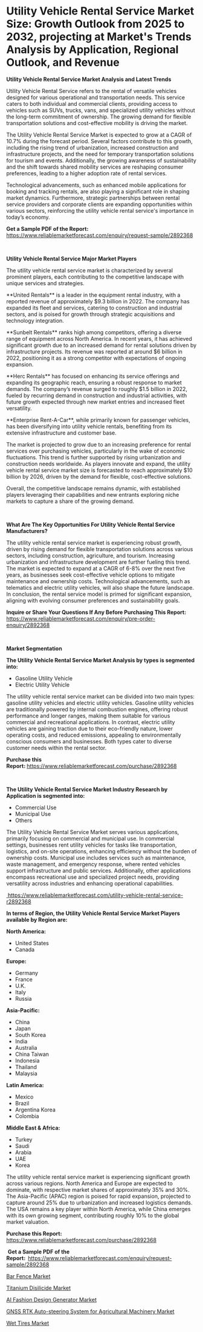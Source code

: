<p><h1>Utility Vehicle Rental Service Market Size: Growth Outlook from 2025 to 2032, projecting at Market's Trends Analysis by Application, Regional Outlook, and Revenue</h1></p><p><strong>Utility Vehicle Rental Service Market Analysis and Latest Trends</strong></p>
<p><p>Utility Vehicle Rental Service refers to the rental of versatile vehicles designed for various operational and transportation needs. This service caters to both individual and commercial clients, providing access to vehicles such as SUVs, trucks, vans, and specialized utility vehicles without the long-term commitment of ownership. The growing demand for flexible transportation solutions and cost-effective mobility is driving the market.</p><p>The Utility Vehicle Rental Service Market is expected to grow at a CAGR of 10.7% during the forecast period. Several factors contribute to this growth, including the rising trend of urbanization, increased construction and infrastructure projects, and the need for temporary transportation solutions for tourism and events. Additionally, the growing awareness of sustainability and the shift towards shared mobility services are reshaping consumer preferences, leading to a higher adoption rate of rental services. </p><p>Technological advancements, such as enhanced mobile applications for booking and tracking rentals, are also playing a significant role in shaping market dynamics. Furthermore, strategic partnerships between rental service providers and corporate clients are expanding opportunities within various sectors, reinforcing the utility vehicle rental service's importance in today’s economy.</p></p>
<p><strong>Get a Sample PDF of the Report:&nbsp;</strong> <a href="https://www.reliablemarketforecast.com/enquiry/request-sample/2892368?utm_campaign=1842&utm_medium=2&utm_source=Github&utm_content=ia&utm_term=15032025&utm_id=utility-vehicle-rental-service">https://www.reliablemarketforecast.com/enquiry/request-sample/2892368</a></p>
<p>&nbsp;</p>
<p><strong>Utility Vehicle Rental Service Major Market Players</strong></p>
<p><p>The utility vehicle rental service market is characterized by several prominent players, each contributing to the competitive landscape with unique services and strategies. </p><p>**United Rentals** is a leader in the equipment rental industry, with a reported revenue of approximately $9.3 billion in 2022. The company has expanded its fleet and services, catering to construction and industrial sectors, and is poised for growth through strategic acquisitions and technology integration.</p><p>**Sunbelt Rentals** ranks high among competitors, offering a diverse range of equipment across North America. In recent years, it has achieved significant growth due to an increased demand for rental solutions driven by infrastructure projects. Its revenue was reported at around $6 billion in 2022, positioning it as a strong competitor with expectations of ongoing expansion.</p><p>**Herc Rentals** has focused on enhancing its service offerings and expanding its geographic reach, ensuring a robust response to market demands. The company’s revenue surged to roughly $1.5 billion in 2022, fueled by recurring demand in construction and industrial activities, with future growth expected through new market entries and increased fleet versatility.</p><p>**Enterprise Rent-A-Car**, while primarily known for passenger vehicles, has been diversifying into utility vehicle rentals, benefiting from its extensive infrastructure and customer base. </p><p>The market is projected to grow due to an increasing preference for rental services over purchasing vehicles, particularly in the wake of economic fluctuations. This trend is further supported by rising urbanization and construction needs worldwide. As players innovate and expand, the utility vehicle rental service market size is forecasted to reach approximately $10 billion by 2026, driven by the demand for flexible, cost-effective solutions. </p><p>Overall, the competitive landscape remains dynamic, with established players leveraging their capabilities and new entrants exploring niche markets to capture a share of the growing demand.</p></p>
<p>&nbsp;</p>
<p><strong>What Are The Key Opportunities For Utility Vehicle Rental Service Manufacturers?</strong></p>
<p><p>The utility vehicle rental service market is experiencing robust growth, driven by rising demand for flexible transportation solutions across various sectors, including construction, agriculture, and tourism. Increasing urbanization and infrastructure development are further fueling this trend. The market is expected to expand at a CAGR of 6-8% over the next five years, as businesses seek cost-effective vehicle options to mitigate maintenance and ownership costs. Technological advancements, such as telematics and electric utility vehicles, will also shape the future landscape. In conclusion, the rental service model is primed for significant expansion, aligning with evolving consumer preferences and sustainability goals.</p></p>
<p><strong>Inquire or Share Your Questions If Any Before Purchasing This Report:</strong> <a href="https://www.reliablemarketforecast.com/enquiry/pre-order-enquiry/2892368?utm_campaign=1842&utm_medium=2&utm_source=Github&utm_content=ia&utm_term=15032025&utm_id=utility-vehicle-rental-service">https://www.reliablemarketforecast.com/enquiry/pre-order-enquiry/2892368</a></p>
<p>&nbsp;</p>
<p><strong>Market Segmentation</strong></p>
<p><strong>The Utility Vehicle Rental Service Market Analysis by types is segmented into:</strong></p>
<p><ul><li>Gasoline Utility Vehicle</li><li>Electric Utility Vehicle</li></ul></p>
<p><p>The utility vehicle rental service market can be divided into two main types: gasoline utility vehicles and electric utility vehicles. Gasoline utility vehicles are traditionally powered by internal combustion engines, offering robust performance and longer ranges, making them suitable for various commercial and recreational applications. In contrast, electric utility vehicles are gaining traction due to their eco-friendly nature, lower operating costs, and reduced emissions, appealing to environmentally conscious consumers and businesses. Both types cater to diverse customer needs within the rental sector.</p></p>
<p><strong>Purchase this Report:&nbsp;</strong><a href="https://www.reliablemarketforecast.com/purchase/2892368?utm_campaign=1842&utm_medium=2&utm_source=Github&utm_content=ia&utm_term=15032025&utm_id=utility-vehicle-rental-service">https://www.reliablemarketforecast.com/purchase/2892368</a></p>
<p>&nbsp;</p>
<p><strong>The Utility Vehicle Rental Service Market Industry Research by Application is segmented into:</strong></p>
<p><ul><li>Commercial Use</li><li>Municipal Use</li><li>Others</li></ul></p>
<p><p>The Utility Vehicle Rental Service Market serves various applications, primarily focusing on commercial and municipal use. In commercial settings, businesses rent utility vehicles for tasks like transportation, logistics, and on-site operations, enhancing efficiency without the burden of ownership costs. Municipal use includes services such as maintenance, waste management, and emergency response, where rented vehicles support infrastructure and public services. Additionally, other applications encompass recreational use and specialized project needs, providing versatility across industries and enhancing operational capabilities.</p></p>
<p><a href="https://www.reliablemarketforecast.com/utility-vehicle-rental-service-r2892368?utm_campaign=1842&utm_medium=2&utm_source=Github&utm_content=ia&utm_term=15032025&utm_id=utility-vehicle-rental-service">&nbsp;https://www.reliablemarketforecast.com/utility-vehicle-rental-service-r2892368</a></p>
<p><strong>In terms of Region, the Utility Vehicle Rental Service Market Players available by Region are:</strong></p>
<p>
    <p> <strong> North America: </strong>
        <ul>
            <li>United States</li>
            <li>Canada</li>
        </ul>
        </p> 
    <p> <strong> Europe: </strong>
        <ul>
            <li>Germany</li>
            <li>France</li>
            <li>U.K.</li>
            <li>Italy</li>
            <li>Russia</li>
        </ul>
        </p> 
    <p> <strong> Asia-Pacific: </strong>
        <ul>
            <li>China</li>
            <li>Japan</li>
            <li>South Korea</li>
            <li>India</li>
            <li>Australia</li>
            <li>China Taiwan</li>
            <li>Indonesia</li>
            <li>Thailand</li>
            <li>Malaysia</li>
        </ul>
        </p> 
    <p> <strong> Latin America: </strong>
        <ul>
            <li>Mexico</li>
            <li>Brazil</li>
            <li>Argentina Korea</li>
            <li>Colombia</li>
        </ul>
        </p> 
    <p> <strong> Middle East & Africa: </strong>
        <ul>
            <li>Turkey</li>
            <li>Saudi</li>
            <li>Arabia</li>
            <li>UAE</li>
            <li>Korea</li>
        </ul>
    </p>
    </p>
<p><p>The utility vehicle rental service market is experiencing significant growth across various regions. North America and Europe are expected to dominate, with respective market shares of approximately 35% and 30%. The Asia-Pacific (APAC) region is poised for rapid expansion, projected to capture around 25% due to urbanization and increased logistics demands. The USA remains a key player within North America, while China emerges with its own growing segment, contributing roughly 10% to the global market valuation.</p></p>
<p><strong>Purchase this Report: </strong><a href="https://www.reliablemarketforecast.com/purchase/2892368?utm_campaign=1842&utm_medium=2&utm_source=Github&utm_content=ia&utm_term=15032025&utm_id=utility-vehicle-rental-service">https://www.reliablemarketforecast.com/purchase/2892368</a></p>
<p>&nbsp;<strong>Get a Sample PDF of the Report:&nbsp;&nbsp;</strong><a href="https://www.reliablemarketforecast.com/enquiry/request-sample/2892368?utm_campaign=1842&utm_medium=2&utm_source=Github&utm_content=ia&utm_term=15032025&utm_id=utility-vehicle-rental-service">https://www.reliablemarketforecast.com/enquiry/request-sample/2892368</a></p>
<p><strong></strong></p>
<p><p><a href="https://github.com/makzzochil/Market-Research-Report-List-1/blob/main/bar-fence-market.md?utm_campaign=1842&utm_medium=2&utm_source=Github&utm_content=ia&utm_term=15032025&utm_id=utility-vehicle-rental-service">Bar Fence Market</a></p><p><a href="https://github.com/buseknoden2b/Market-Research-Report-List-1/blob/main/titanium-disilicide-market.md?utm_campaign=1842&utm_medium=2&utm_source=Github&utm_content=ia&utm_term=15032025&utm_id=utility-vehicle-rental-service">Titanium Disilicide Market</a></p><p><a href="https://github.com/gitfwelday/Market-Research-Report-List-1/blob/main/ai-fashion-design-generator-market.md?utm_campaign=1842&utm_medium=2&utm_source=Github&utm_content=ia&utm_term=15032025&utm_id=utility-vehicle-rental-service">AI Fashion Design Generator Market</a></p><p><a href="https://github.com/mronmizoe/Market-Research-Report-List-1/blob/main/gnss-rtk-auto-steering-system-for-agricultural-machinery-market.md?utm_campaign=1842&utm_medium=2&utm_source=Github&utm_content=ia&utm_term=15032025&utm_id=utility-vehicle-rental-service">GNSS RTK Auto-steering System for Agricultural Machinery Market</a></p><p><a href="https://github.com/heinslakey2x/Market-Research-Report-List-1/blob/main/wet-tires-market.md?utm_campaign=1842&utm_medium=2&utm_source=Github&utm_content=ia&utm_term=15032025&utm_id=utility-vehicle-rental-service">Wet Tires Market</a></p></p>